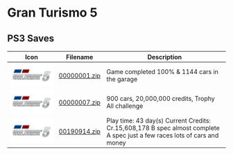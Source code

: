 # Gran Turismo 5

## PS3 Saves

| Icon | Filename | Description |
|------|----------|-------------|
| ![Gran Turismo 5](ICON0.PNG) | [00000001.zip](00000001.zip) | Game completed 100% & 1144 cars in the garage |
| ![Gran Turismo 5](ICON0.PNG) | [00000007.zip](00000007.zip) | 900 cars, 20,000,000 credits, Trophy All challenge |
| ![Gran Turismo 5](ICON0.PNG) | [00190914.zip](00190914.zip) | Play time: 43 day(s) Current Credits: Cr.15,608,178 B spec almost complete A spec just a few races lots of cars and money |
